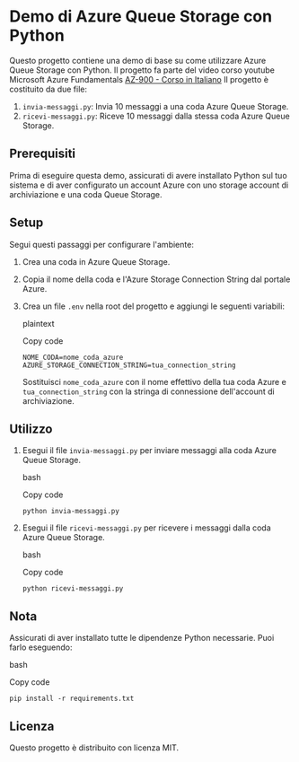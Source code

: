 Demo di Azure Queue Storage con Python
======================================

Questo progetto contiene una demo di base su come utilizzare Azure Queue Storage con Python. 
Il progetto fa parte del video corso youtube Microsoft Azure Fundamentals [AZ-900 -  Corso in Italiano](https://www.youtube.com/playlist?list=PLrRt9ahDqfrhB6UqzIsIyWopc65otTIRB)
Il progetto è costituito da due file:

1.  `invia-messaggi.py`: Invia 10 messaggi a una coda Azure Queue Storage.
2.  `ricevi-messaggi.py`: Riceve 10 messaggi dalla stessa coda Azure Queue Storage.

Prerequisiti
------------

Prima di eseguire questa demo, assicurati di avere installato Python sul tuo sistema e di aver configurato un account Azure con uno storage account di archiviazione e una coda Queue Storage.

Setup
-----

Segui questi passaggi per configurare l'ambiente:

1.  Crea una coda in Azure Queue Storage.
    
2.  Copia il nome della coda e l'Azure Storage Connection String dal portale Azure.
    
3.  Crea un file `.env` nella root del progetto e aggiungi le seguenti variabili:
    
    plaintext
    
    Copy code
    
    `NOME_CODA=nome_coda_azure` 
    `AZURE_STORAGE_CONNECTION_STRING=tua_connection_string`
    
    Sostituisci `nome_coda_azure` con il nome effettivo della tua coda Azure e `tua_connection_string` con la stringa di connessione dell'account di archiviazione.
    

Utilizzo
--------

1.  Esegui il file `invia-messaggi.py` per inviare messaggi alla coda Azure Queue Storage.
    
    bash
    
    Copy code
    
    `python invia-messaggi.py`
    
2.  Esegui il file `ricevi-messaggi.py` per ricevere i messaggi dalla coda Azure Queue Storage.
    
    bash
    
    Copy code
    
    `python ricevi-messaggi.py`
    

Nota
----

Assicurati di aver installato tutte le dipendenze Python necessarie. Puoi farlo eseguendo:

bash

Copy code

`pip install -r requirements.txt`

Licenza
-------

Questo progetto è distribuito con licenza MIT.
